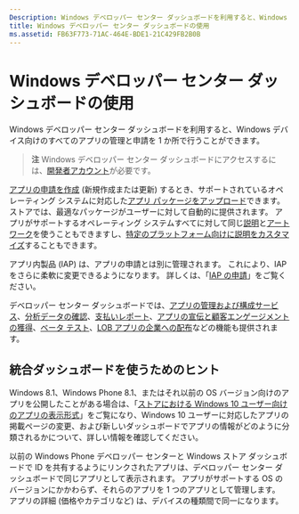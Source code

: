 ```yaml
---
Description: Windows デベロッパー センター ダッシュボードを利用すると、Windows デバイス向けのすべてのアプリの管理と申請を 1 か所で行うことができます。
title: Windows デベロッパー センター ダッシュボードの使用
ms.assetid: FB63F773-71AC-464E-BDE1-21C429FB2B0B
---
```


# Windows デベロッパー センター ダッシュボードの使用


Windows デベロッパー センター ダッシュボードを利用すると、Windows デバイス向けのすべてのアプリの管理と申請を 1 か所で行うことができます。

> **注**   Windows デベロッパー センター ダッシュボードにアクセスするには、[開発者アカウント](http://go.microsoft.com/fwlink/p/?LinkId=615100)が必要です。

[アプリの申請を作成](app-submissions.md) (新規作成または更新) するとき、サポートされているオペレーティング システムに対応した[アプリ パッケージをアップロード](upload-app-packages.md)できます。ストアでは、最適なパッケージがユーザーに対して自動的に提供されます。 アプリがサポートするオペレーティング システムすべてに対して同じ[説明](create-app-descriptions.md)と[アートワーク](app-screenshots-and-images.md)を使うこともできますし、[特定のプラットフォーム向けに説明をカスタマイズ](create-platform-specific-descriptions.md)することもできます。

アプリ内製品 (IAP) は、アプリの申請とは別に管理されます。 これにより、IAP をさらに柔軟に変更できるようになります。 詳しくは、「[IAP の申請](iap-submissions.md)」をご覧ください。

デベロッパー センター ダッシュボードでは、[アプリの管理および構成サービス](app-management-and-services.md)、[分析データの確認](analytics.md)、[支払いレポート](payout-summary.md)、[アプリの宣伝と顧客エンゲージメントの獲得](app-promotion-and-customer-engagement.md)、[ベータ テスト](beta-testing-and-targeted-distribution.md)、[LOB アプリの企業への配布](distribute-lob-apps-to-enterprises.md)などの機能も提供されます。

## 統合ダッシュボードを使うためのヒント

Windows 8.1、Windows Phone 8.1、またはそれ以前の OS バージョン向けのアプリを公開したことがある場合は、「[ストアにおける Windows 10 ユーザー向けのアプリの表示形式](how-your-app-appears-in-the-store-for-windows-10-customers.md)」をご覧になり、Windows 10 ユーザーに対応したアプリの掲載ページの変更、および新しいダッシュボードでアプリの情報がどのように分類されるかについて、詳しい情報を確認してください。

以前の Windows Phone デベロッパー センターと Windows ストア ダッシュボードで ID を共有するようにリンクされたアプリは、デベロッパー センター ダッシュボードで同じアプリとして表示されます。 アプリがサポートする OS のバージョンにかかわらず、それらのアプリを 1 つのアプリとして管理します。 アプリの詳細 (価格やカテゴリなど) は、デバイスの種類間で同一になります。

 

 






<!--HONumber=Mar16_HO1-->


